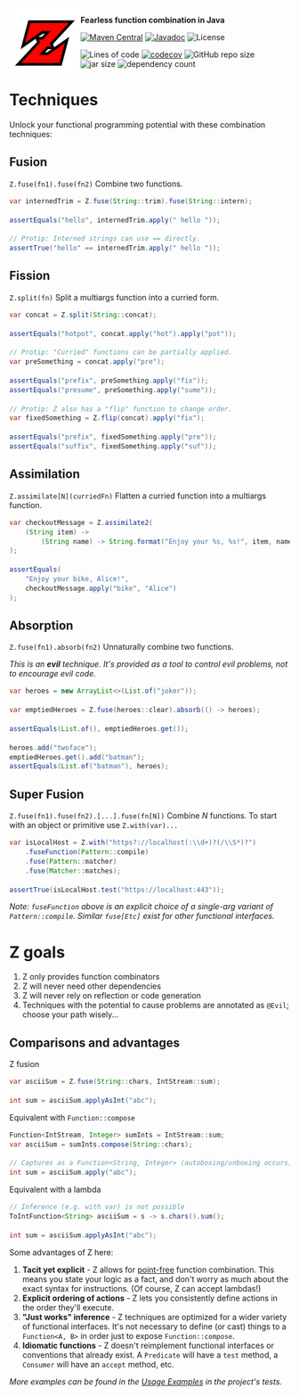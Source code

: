 <img align="left" src="https://github.com/hiljusti/z/raw/core/img/logo.png">

**Fearless function combination in Java**

[![Maven Central](https://img.shields.io/maven-central/v/so.dang.cool/z.svg?label=Maven%20Central)](https://search.maven.org/search?q=g:%22so.dang.cool%22%20AND%20a:%22z%22)
[![Javadoc](https://javadoc.io/badge2/so.dang.cool/z/javadoc.svg)](https://javadoc.io/doc/so.dang.cool/z)
![License](https://img.shields.io/github/license/hiljusti/z)

![Lines of code](https://img.shields.io/tokei/lines/github/hiljusti/z)
[![codecov](https://codecov.io/gh/hiljusti/z/branch/core/graph/badge.svg?token=CF80PDSXUB)](https://codecov.io/gh/hiljusti/z)
![GitHub repo size](https://img.shields.io/github/repo-size/hiljusti/z)
![jar size](https://img.shields.io/badge/jar_size-192_kB-blue)
![dependency count](https://img.shields.io/badge/dependencies-0-blue)

# Techniques

Unlock your functional programming potential with these combination techniques:

## Fusion

`Z.fuse(fn1).fuse(fn2)` Combine two functions.

```java
var internedTrim = Z.fuse(String::trim).fuse(String::intern);

assertEquals("hello", internedTrim.apply(" hello "));

// Protip: Interned strings can use == directly.
assertTrue("hello" == internedTrim.apply(" hello "));
```

## Fission

`Z.split(fn)` Split a multiargs function into a curried form.

```java
var concat = Z.split(String::concat);

assertEquals("hotpot", concat.apply("hot").apply("pot"));

// Protip: "Curried" functions can be partially applied.
var preSomething = concat.apply("pre");

assertEquals("prefix", preSomething.apply("fix"));
assertEquals("presume", preSomething.apply("sume"));

// Protip: Z also has a "flip" function to change order.
var fixedSomething = Z.flip(concat).apply("fix");

assertEquals("prefix", fixedSomething.apply("pre"));
assertEquals("suffix", fixedSomething.apply("suf"));
```

## Assimilation

`Z.assimilate[N](curriedFn)` Flatten a curried function into a multiargs function.

```java
var checkoutMessage = Z.assimilate2(
    (String item) ->
        (String name) -> String.format("Enjoy your %s, %s!", item, name)
);

assertEquals(
    "Enjoy your bike, Alice!",
    checkoutMessage.apply("bike", "Alice")
);
```

## Absorption

`Z.fuse(fn1).absorb(fn2)` Unnaturally combine two functions.

_This is an **evil** technique. It's provided as a tool to control evil problems, not to encourage evil code._

```java
var heroes = new ArrayList<>(List.of("joker"));

var emptiedHeroes = Z.fuse(heroes::clear).absorb(() -> heroes);

assertEquals(List.of(), emptiedHeroes.get());

heroes.add("twoface");
emptiedHeroes.get().add("batman");
assertEquals(List.of("batman"), heroes);
```

## Super Fusion

`Z.fuse(fn1).fuse(fn2).[...].fuse(fn[N])` Combine _N_ functions. To start with an object or primitive use `Z.with(var)...`

```java
var isLocalHost = Z.with("https?://localhost(:\\d+)?(/\\S*)?")
    .fuseFunction(Pattern::compile)
    .fuse(Pattern::matcher)
    .fuse(Matcher::matches);

assertTrue(isLocalHost.test("https://localhost:443"));
```

_Note: `fuseFunction` above is an explicit choice of a single-arg variant of
`Pattern::compile`. Similar `fuse[Etc]` exist for other functional interfaces._

# Z goals

1. Z only provides function combinators
1. Z will never need other dependencies
1. Z will never rely on reflection or code generation
1. Techniques with the potential to cause problems are annotated as `@Evil`;
    choose your path wisely...

## Comparisons and advantages

Z fusion

```java
var asciiSum = Z.fuse(String::chars, IntStream::sum);

int sum = asciiSum.applyAsInt("abc");
```

Equivalent with `Function::compose`

```java
Function<IntStream, Integer> sumInts = IntStream::sum;
var asciiSum = sumInts.compose(String::chars);

// Captures as a Function<String, Integer> (autoboxing/unboxing occurs)
int sum = asciiSum.apply("abc");
```

Equivalent with a lambda

```java
// Inference (e.g. with var) is not possible
ToIntFunction<String> asciiSum = s -> s.chars().sum();

int sum = asciiSum.applyAsInt("abc");
```

Some advantages of Z here:

1. **Tacit yet explicit** - Z allows for [point-free](https://en.wikipedia.org/wiki/Tacit_programming)
    function combination. This means you state your logic as a fact, and don't
    worry as much about the exact syntax for instructions. (Of course, Z can
    accept lambdas!)
1. **Explicit ordering of actions** - Z lets you consistently define actions in
    the order they'll execute.
1. **"Just works" inference** - Z techniques are optimized for a wider variety
    of functional interfaces. It's not necessary to define (or cast) things to
    a `Function<A, B>` in order just to expose `Function::compose`.
1. **Idiomatic functions** - Z doesn't reimplement functional interfaces or
    conventions that already exist. A `Predicate` will have a `test` method, a
    `Consumer` will have an `accept` method, etc.

_More examples can be found in the [Usage Examples](https://github.com/hiljusti/z/blob/HEAD/src/test/java/so/dang/cool/z/UsageExamples.java) in the project's tests._
